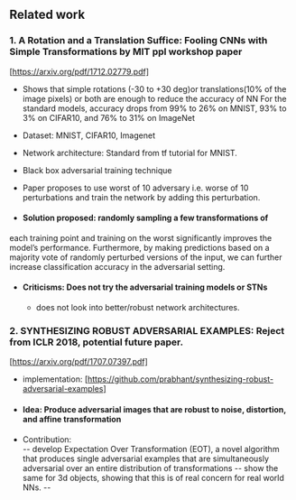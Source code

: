 ## Related work
### 1. A Rotation and a Translation Suffice: Fooling CNNs with Simple Transformations by MIT ppl workshop paper
[https://arxiv.org/pdf/1712.02779.pdf]
- Shows that simple rotations (-30 to +30 deg)or translations(10% of the image pixels) or both are enough to reduce the accuracy of NN
For the standard
models, accuracy drops from 99% to 26% on MNIST, 93%
to 3% on CIFAR10, and 76% to 31% on ImageNet

- Dataset: MNIST, CIFAR10, Imagenet
- Network architecture: Standard from tf tutorial for MNIST.
- Black box adversarial training technique
- Paper proposes to use worst of 10 adversary i.e. worse of 10 perturbations and train the network by adding this perturbation.
- #### Solution proposed: randomly sampling a few transformations of
each training point and training on the worst significantly
improves the model’s performance. Furthermore, by making
predictions based on a majority vote of randomly perturbed
versions of the input, we can further increase classification
accuracy in the adversarial setting.
- #### Criticisms: Does not try the adversarial training models or STNs
  - does not look into better/robust network architectures.

### 2. SYNTHESIZING ROBUST ADVERSARIAL EXAMPLES: Reject from ICLR 2018, potential future paper.
[https://arxiv.org/pdf/1707.07397.pdf]
- implementation: [https://github.com/prabhant/synthesizing-robust-adversarial-examples]
- #### Idea: Produce adversarial images that are robust to noise, distortion, and affine transformation 
- Contribution:  
-- develop Expectation Over Transformation (EOT), a novel algorithm that produces single adversarial examples that are simultaneously adversarial over an entire distribution of transformations
-- show the same for  3d objects, showing that this is of real concern for real world NNs.
-- 
  
